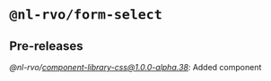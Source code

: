 # `@nl-rvo/form-select`

## Pre-releases

*@nl-rvo/component-library-css@1.0.0-alpha.38*:
Added component